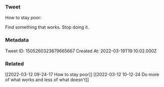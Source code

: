 ### Tweet
How to stay poor:

Find something that works. Stop doing it.

### Metadata
Tweet ID: 1505260323879665667
Created At: 2022-03-19T19:10:02.000Z

### Related
[[2022-03-12 09-24-17 How to stay poor]]
[[2022-03-12 10-12-24 Do more of what works and less of what doesn't]]

